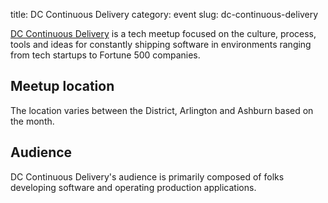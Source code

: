 title: DC Continuous Delivery
category: event
slug: dc-continuous-delivery


[DC Continuous Delivery](http://www.meetup.com/DC-continuous-delivery/) is 
a tech meetup focused on the culture, process, tools and ideas for 
constantly shipping software in environments ranging from tech startups to 
Fortune 500 companies.


## Meetup location
The location varies between the District, Arlington and Ashburn based on the
month.


## Audience
DC Continuous Delivery's audience is primarily composed of folks developing
software and operating production applications.

